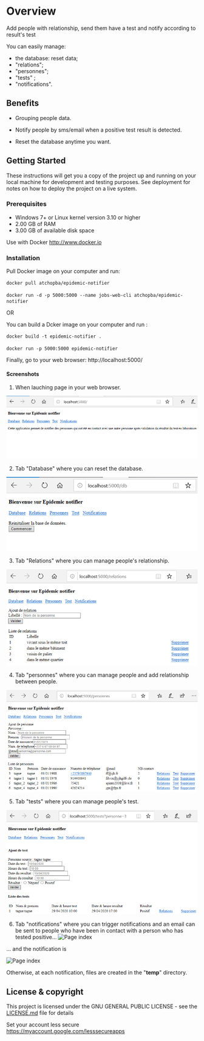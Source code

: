 # Overview

Add people with relationship, send them have a test and notify according to result's test

You can easily manage:
- the database: reset data;
- "relations";
- "personnes";
- "tests" ;
- "notifications".

## Benefits 

* Grouping people data.

* Notify people by sms/email when a positive test result is detected.

* Reset the database anytime you want.

## Getting Started

These instructions will get you a copy of the project up and running on your local machine for development and testing purposes. See deployment for notes on how to deploy the project on a live system.

### Prerequisites

* Windows 7+ or Linux kernel version 3.10 or higher
* 2.00 GB of RAM
* 3.00 GB of available disk space

Use with Docker http://www.docker.io

### Installation

Pull Docker image on your computer and run:
```
docker pull atchopba/epidemic-notifier

docker run -d -p 5000:5000 --name jobs-web-cli atchopba/epidemic-notifier
```
OR 

You can build a Dcker image on your computer and run :
```
docker build -t epidemic-notifier .

docker run -p 5000:5000 epidemic-notifier
```
Finally, go to your web browser: http://localhost:5000/

#### Screenshots
1. When lauching page in your web browser. 

![Page index](static/images/00-accueil.PNG)

2. Tab "Database" where you can reset the database. 

![Page index](static/images/00-db.PNG)

3. Tab "Relations" where you can manage people's relationship.

![Page index](static/images/01-relation.PNG)

4. Tab "personnes" where you can manage people and add relationship between people.

![Page index](static/images/02-personne.PNG)

5. Tab "tests" where you can manage people's test.

![Page index](static/images/03-test.PNG)

6. Tab "notifications" where you can trigger notifications and an email can be sent to people who have been in contact with a person who has tested positive...
![Page index](04-notification.PNG)

... and the notification is 

![Page index](05-notif_email.PNG)

Otherwise, at each notification, files are created in the "__temp__" directory.

## License & copyright

This project is licensed under the GNU GENERAL PUBLIC LICENSE - see the [LICENSE.md](LICENSE.md) file for details

Set your account less secure
https://myaccount.google.com/lesssecureapps